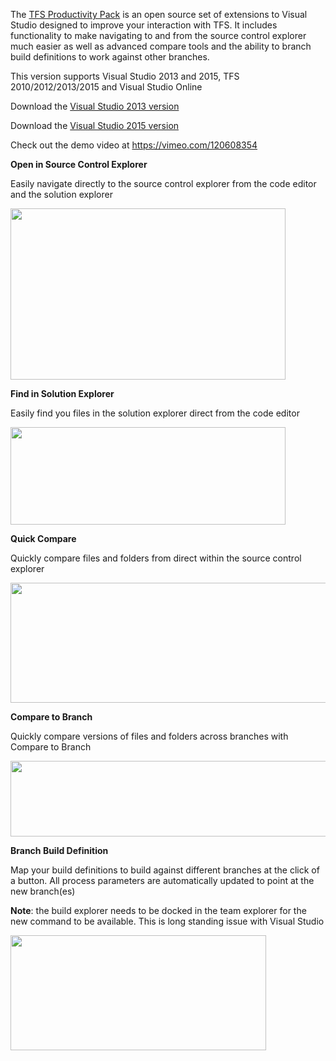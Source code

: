 <p>The <a href="https://shiningdragonsoftware.wordpress.com/tfs-productivity-pack/"> TFS Productivity Pack</a> is an open source set of extensions to Visual Studio designed to improve your interaction with TFS. It includes functionality to make navigating to and from the source control explorer much easier as well as advanced compare tools  and the ability to branch build definitions to work against other branches.</p>
<p>This version supports Visual Studio 2013 and 2015, TFS 2010/2012/2013/2015 and Visual Studio Online</p>
<p>Download the 
<a title="https://visualstudiogallery.msdn.microsoft.com/1a8f5f25-941c-490c-a1c4-e26b4895be6c" href="https://visualstudiogallery.msdn.microsoft.com/1a8f5f25-941c-490c-a1c4-e26b4895be6c" target="_blank"> Visual Studio 2013 version</a></p>

<p>Download the 
<a title="https://visualstudiogallery.msdn.microsoft.com/03ead7e5-3680-4834-a4cb-271a2b189108" href="https://visualstudiogallery.msdn.microsoft.com/03ead7e5-3680-4834-a4cb-271a2b189108" target="_blank"> Visual Studio 2015 version</a></p>

<p>Check out the demo video at <a title="https://vimeo.com/120608354" href="https://vimeo.com/120608354" target="_blank"> https://vimeo.com/120608354</a></p>
<p><strong>Open in Source Control Explorer</strong></p>
<p>Easily navigate directly to the source control explorer from the code editor and the solution explorer</p>
<p><img id="155045" src="https://i1.visualstudiogallery.msdn.s-msft.com/1a8f5f25-941c-490c-a1c4-e26b4895be6c/image/file/155045/1/findinsce.jpg" alt="" width="440" height="274" /></p>
<p><strong>Find in Solution Explorer</strong></p>
<p>Easily find you files in the solution explorer direct from the code editor</p>
<p><img id="155046" src="https://i1.visualstudiogallery.msdn.s-msft.com/1a8f5f25-941c-490c-a1c4-e26b4895be6c/image/file/155046/1/findinsolexp.jpg" alt="" width="440" height="156" /></p>
<p><strong>Quick Compare</strong></p>
<p>Quickly compare files and folders from direct within the source control explorer</p>
<p><img id="155047" src="https://i1.visualstudiogallery.msdn.s-msft.com/1a8f5f25-941c-490c-a1c4-e26b4895be6c/image/file/155047/1/quickcompare.jpg" alt="" width="601" height="192" /></p>
<p><strong>Compare to Branch</strong></p>
<p>Quickly compare versions of files and folders across branches with Compare to Branch</p>
<p><img id="155048" src="https://i1.visualstudiogallery.msdn.s-msft.com/1a8f5f25-941c-490c-a1c4-e26b4895be6c/image/file/155048/1/compare2branch.jpg" alt="" width="640" height="121" /></p>
<p><strong>Branch Build Definition</strong></p>
<p>Map your build definitions to build against different branches at the click of a button. All process parameters are automatically updated to point at the new branch(es)</p>
<p><strong>Note</strong>: the build explorer needs to be docked in the team explorer for the new command to be available. This is long standing issue with Visual Studio</p>
<p><img id="155049" src="https://i1.visualstudiogallery.msdn.s-msft.com/1a8f5f25-941c-490c-a1c4-e26b4895be6c/image/file/155049/1/branch%20build.jpg" alt="" width="409" height="184" /></p>